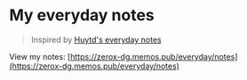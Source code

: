 # My everyday notes

> Inspired by [Huytd's everyday notes](https://www.huy.rocks/everyday)

View my notes: [https://zerox-dg.memos.pub/everyday/notes](https://zerox-dg.memos.pub/everyday/notes)
